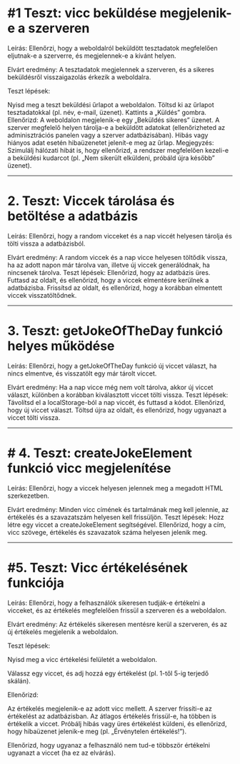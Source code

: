 # **#1 Teszt:** vicc beküldése megjelenik-e a szerveren
Leírás: Ellenőrzi, hogy a weboldalról beküldött tesztadatok megfelelően eljutnak-e a szerverre, és megjelennek-e a kívánt helyen.

Elvárt eredmény: A tesztadatok megjelennek a szerveren, és a sikeres beküldésről visszaigazolás érkezik a weboldalra.

Teszt lépések:

Nyisd meg a teszt beküldési űrlapot a weboldalon.
Töltsd ki az űrlapot tesztadatokkal (pl. név, e-mail, üzenet).
Kattints a „Küldés” gombra.
Ellenőrizd:
A weboldalon megjelenik-e egy „Beküldés sikeres” üzenet.
A szerver megfelelő helyen tárolja-e a beküldött adatokat (ellenőrizheted az adminisztrációs panelen vagy a szerver adatbázisában).
Hibás vagy hiányos adat esetén hibaüzenetet jelenít-e meg az űrlap.
Megjegyzés: Szimulálj hálózati hibát is, hogy ellenőrizd, a rendszer megfelelően kezeli-e a beküldési kudarcot (pl. „Nem sikerült elküldeni, próbáld újra később” üzenet).



---
# 2. Teszt: Viccek tárolása és betöltése a adatbázis
Leírás: Ellenőrzi, hogy a random vicceket és a nap viccét helyesen tárolja és tölti vissza a adatbázisból.

Elvárt eredmény: A random viccek és a nap vicce helyesen töltődik vissza, ha az adott napon már tárolva van, illetve új viccek generálódnak, ha nincsenek tárolva.
Teszt lépések:
Ellenőrizd, hogy az adatbázis üres.
Futtasd az oldalt, és ellenőrizd, hogy a viccek elmentésre kerülnek a adatbázisba.
Frissítsd az oldalt, és ellenőrizd, hogy a korábban elmentett viccek visszatöltődnek.

---

# 3. Teszt: getJokeOfTheDay funkció helyes működése
Leírás: Ellenőrzi, hogy a getJokeOfTheDay funkció új viccet választ, ha nincs elmentve, és visszatölt egy már tárolt viccet.

Elvárt eredmény: Ha a nap vicce még nem volt tárolva, akkor új viccet választ, különben a korábban kiválasztott viccet tölti vissza.
Teszt lépések:
Távolítsd el a localStorage-ból a nap viccét, és futtasd a kódot.
Ellenőrizd, hogy új viccet választ.
Töltsd újra az oldalt, és ellenőrizd, hogy ugyanazt a viccet tölti vissza.

---
# # 4. Teszt: createJokeElement funkció vicc megjelenítése
Leírás: Ellenőrzi, hogy a viccek helyesen jelennek meg a megadott HTML szerkezetben.

Elvárt eredmény: Minden vicc címének és tartalmának meg kell jelennie, az értékelés és a szavazatszám helyesen kell frissüljön.
Teszt lépések:
Hozz létre egy viccet a createJokeElement segítségével.
Ellenőrizd, hogy a cím, vicc szövege, értékelés és szavazatok száma helyesen jelenik meg.

---
# #5. Teszt: Vicc értékelésének funkciója
Leírás: Ellenőrzi, hogy a felhasználók sikeresen tudják-e értékelni a vicceket, és az értékelés megfelelően frissül a szerveren és a weboldalon.

Elvárt eredmény: Az értékelés sikeresen mentésre kerül a szerveren, és az új értékelés megjelenik a weboldalon.

Teszt lépések:

Nyisd meg a vicc értékelési felületét a weboldalon.

Válassz egy viccet, és adj hozzá egy értékelést (pl. 1-től 5-ig terjedő skálán).

Ellenőrizd:

Az értékelés megjelenik-e az adott vicc mellett.
A szerver frissíti-e az értékelést az adatbázisban.
Az átlagos értékelés frissül-e, ha többen is értékelik a viccet.
Próbálj hibás vagy üres értékelést küldeni, és ellenőrizd, hogy hibaüzenet jelenik-e meg (pl. „Érvénytelen értékelés!”).

Ellenőrizd, hogy ugyanaz a felhasználó nem tud-e többször értékelni ugyanazt a viccet (ha ez az elvárás).
